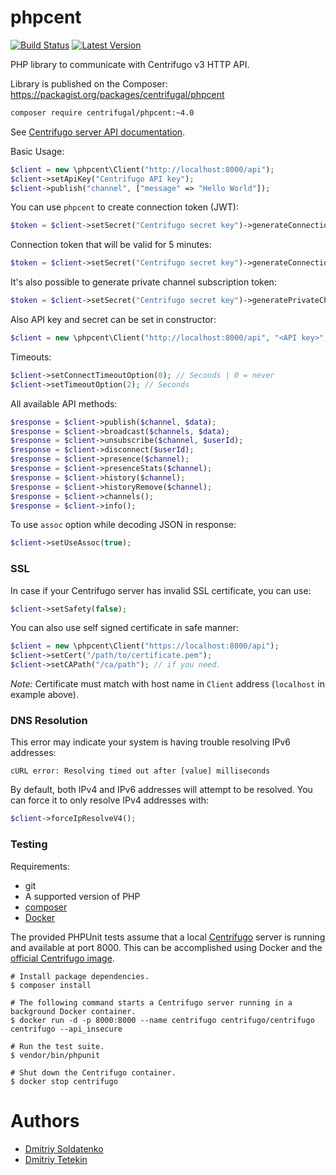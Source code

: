 phpcent
=======

[![Build Status](https://github.com/centrifugal/phpcent/workflows/build/badge.svg?branch=master)](https://github.com/centrifugal/phpcent/actions)
[![Latest Version](https://img.shields.io/github/release/centrifugal/phpcent.svg?style=flat-square)](https://github.com/centrifugal/phpcent/releases)

PHP library to communicate with Centrifugo v3 HTTP API.

Library is published on the Composer: https://packagist.org/packages/centrifugal/phpcent

```bash
composer require centrifugal/phpcent:~4.0
```

See [Centrifugo server API documentation](https://centrifugal.dev/docs/server/server_api).

Basic Usage:

```php
$client = new \phpcent\Client("http://localhost:8000/api");
$client->setApiKey("Centrifugo API key");
$client->publish("channel", ["message" => "Hello World"]);
```

You can use `phpcent` to create connection token (JWT):

```php
$token = $client->setSecret("Centrifugo secret key")->generateConnectionToken($userId);
```

Connection token that will be valid for 5 minutes:

```php
$token = $client->setSecret("Centrifugo secret key")->generateConnectionToken($userId, time() + 5*60);
```

It's also possible to generate private channel subscription token:

```php
$token = $client->setSecret("Centrifugo secret key")->generatePrivateChannelToken($client, $channel);
```

Also API key and secret can be set in constructor:

```php
$client = new \phpcent\Client("http://localhost:8000/api", "<API key>", "<secret key>");
```

Timeouts:

```php
$client->setConnectTimeoutOption(0); // Seconds | 0 = never
$client->setTimeoutOption(2); // Seconds
```

All available API methods:

```php
$response = $client->publish($channel, $data);
$response = $client->broadcast($channels, $data);
$response = $client->unsubscribe($channel, $userId);
$response = $client->disconnect($userId);
$response = $client->presence($channel);
$response = $client->presenceStats($channel);
$response = $client->history($channel);
$response = $client->historyRemove($channel);
$response = $client->channels();
$response = $client->info();
```

To use `assoc` option while decoding JSON in response:

```php
$client->setUseAssoc(true);
```

### SSL

In case if your Centrifugo server has invalid SSL certificate, you can use:

```php
$client->setSafety(false);
```

You can also use self signed certificate in safe manner:

```php
$client = new \phpcent\Client("https://localhost:8000/api");
$client->setCert("/path/to/certificate.pem");
$client->setCAPath("/ca/path"); // if you need.
```

*Note:* Certificate must match with host name in `Client` address (`localhost` in example above).

### DNS Resolution

This error may indicate your system is having trouble resolving IPv6 addresses:

```
cURL error: Resolving timed out after [value] milliseconds
```

By default, both IPv4 and IPv6 addresses will attempt to be resolved. You can force it to only resolve IPv4 addresses with:

```php
$client->forceIpResolveV4();
```

### Testing

Requirements:

* git
* A supported version of PHP
* [composer](http://getcomposer.org/download)
* [Docker](https://www.docker.com/products/docker-desktop)

The provided PHPUnit tests assume that a local [Centrifugo](https://github.com/centrifugal/centrifugo) server is running and available at port 8000. This can be accomplished using Docker and the [official Centrifugo image](https://hub.docker.com/r/centrifugo/centrifugo/).

```shell
# Install package dependencies.
$ composer install

# The following command starts a Centrifugo server running in a background Docker container.
$ docker run -d -p 8000:8000 --name centrifugo centrifugo/centrifugo centrifugo --api_insecure

# Run the test suite.
$ vendor/bin/phpunit

# Shut down the Centrifugo container.
$ docker stop centrifugo
```

Authors
=======

* [Dmitriy Soldatenko](https://github.com/sl4mmer)
* [Dmitriy Tetekin](https://github.com/Tomchanskiy)
